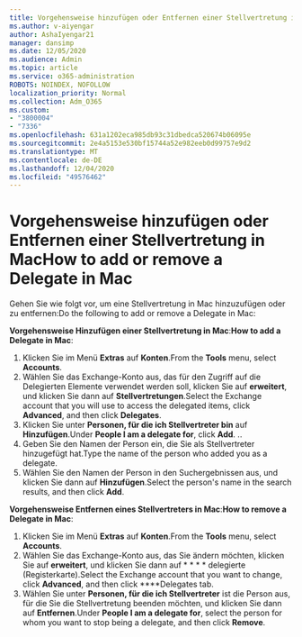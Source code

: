 ```yaml
---
title: Vorgehensweise hinzufügen oder Entfernen einer Stellvertretung in Mac
ms.author: v-aiyengar
author: AshaIyengar21
manager: dansimp
ms.date: 12/05/2020
ms.audience: Admin
ms.topic: article
ms.service: o365-administration
ROBOTS: NOINDEX, NOFOLLOW
localization_priority: Normal
ms.collection: Adm_O365
ms.custom:
- "3800004"
- "7336"
ms.openlocfilehash: 631a1202eca985db93c31dbedca520674b06095e
ms.sourcegitcommit: 2e4a5153e530bf15744a52e982eeb0d99757e9d2
ms.translationtype: MT
ms.contentlocale: de-DE
ms.lasthandoff: 12/04/2020
ms.locfileid: "49576462"
---
```

# <a name="how-to-add-or-remove-a-delegate-in-mac"></a><span data-ttu-id="5fc15-102">Vorgehensweise hinzufügen oder Entfernen einer Stellvertretung in Mac</span><span class="sxs-lookup"><span data-stu-id="5fc15-102">How to add or remove a Delegate in Mac</span></span>

<span data-ttu-id="5fc15-103">Gehen Sie wie folgt vor, um eine Stellvertretung in Mac hinzuzufügen oder zu entfernen:</span><span class="sxs-lookup"><span data-stu-id="5fc15-103">Do the following to add or remove a Delegate in Mac:</span></span>

<span data-ttu-id="5fc15-104">**Vorgehensweise Hinzufügen einer Stellvertretung in Mac**:</span><span class="sxs-lookup"><span data-stu-id="5fc15-104">**How to add a Delegate in Mac**:</span></span>

1. <span data-ttu-id="5fc15-105">Klicken Sie im Menü **Extras** auf **Konten**.</span><span class="sxs-lookup"><span data-stu-id="5fc15-105">From the **Tools** menu, select **Accounts**.</span></span>
1. <span data-ttu-id="5fc15-106">Wählen Sie das Exchange-Konto aus, das für den Zugriff auf die Delegierten Elemente verwendet werden soll, klicken Sie auf **erweitert**, und klicken Sie dann auf **Stellvertretungen**.</span><span class="sxs-lookup"><span data-stu-id="5fc15-106">Select the Exchange account that you will use to access the delegated items, click **Advanced**, and then click **Delegates**.</span></span>
1. <span data-ttu-id="5fc15-107">Klicken Sie unter **Personen, für die ich Stellvertreter bin** auf **Hinzufügen**.</span><span class="sxs-lookup"><span data-stu-id="5fc15-107">Under **People I am a delegate for**, click **Add**.</span></span> <span data-ttu-id="5fc15-108">.</span><span class="sxs-lookup"><span data-stu-id="5fc15-108">.</span></span>
1. <span data-ttu-id="5fc15-109">Geben Sie den Namen der Person ein, die Sie als Stellvertreter hinzugefügt hat.</span><span class="sxs-lookup"><span data-stu-id="5fc15-109">Type the name of the person who added you as a delegate.</span></span>
1. <span data-ttu-id="5fc15-110">Wählen Sie den Namen der Person in den Suchergebnissen aus, und klicken Sie dann auf **Hinzufügen**.</span><span class="sxs-lookup"><span data-stu-id="5fc15-110">Select the person's name in the search results, and then click **Add**.</span></span>
 
<span data-ttu-id="5fc15-111">**Vorgehensweise Entfernen eines Stellvertreters in Mac**:</span><span class="sxs-lookup"><span data-stu-id="5fc15-111">**How to remove a Delegate in Mac**:</span></span>

1. <span data-ttu-id="5fc15-112">Klicken Sie im Menü **Extras** auf **Konten**.</span><span class="sxs-lookup"><span data-stu-id="5fc15-112">From the **Tools** menu, select **Accounts**.</span></span>
1. <span data-ttu-id="5fc15-113">Wählen Sie das Exchange-Konto aus, das Sie ändern möchten, klicken Sie auf **erweitert**, und klicken Sie dann auf \* \* \* \* delegierte (Registerkarte).</span><span class="sxs-lookup"><span data-stu-id="5fc15-113">Select the Exchange account that you want to change, click **Advanced**, and then click \*\*\*\*Delegates tab.</span></span>
1. <span data-ttu-id="5fc15-114">Wählen Sie unter **Personen, für die ich Stellvertreter** ist die Person aus, für die Sie die Stellvertretung beenden möchten, und klicken Sie dann auf **Entfernen**.</span><span class="sxs-lookup"><span data-stu-id="5fc15-114">Under **People I am a delegate for**, select the person for whom you want to stop being a delegate, and then click **Remove**.</span></span>

